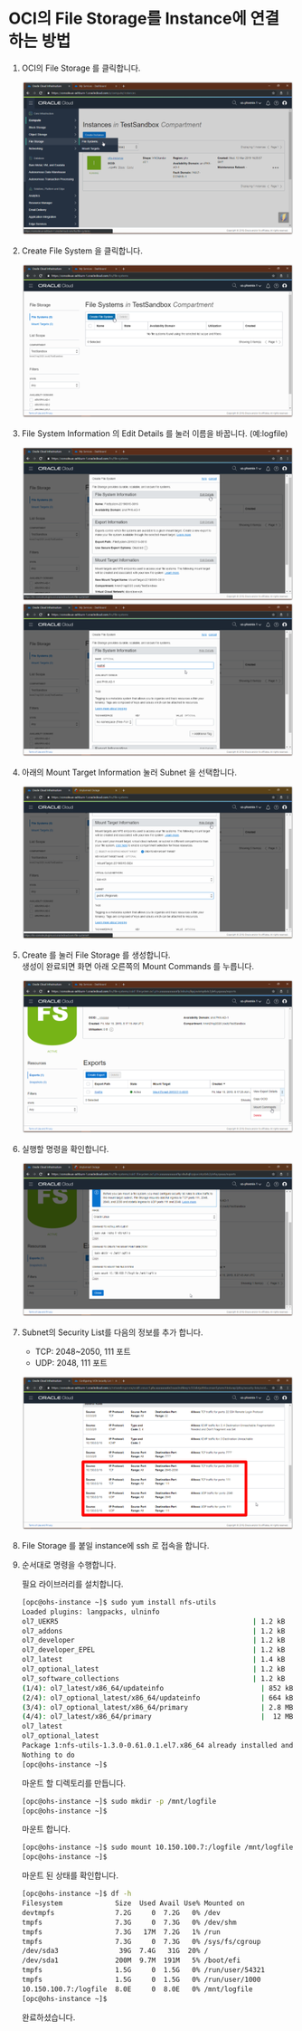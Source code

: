 # OCI의 File Storage를 Instance에 연결하는 방법

1. OCI의 File Storage 를 클릭합니다.

    ![](./images/fs1.png)

1. Create File System 을 클릭합니다.

    ![](./images/fs2.png)

1. File System Information 의 Edit Details 를 눌러 이름을 바꿉니다. (예:logfile)

    ![](./images/fs3.png)
    ![](./images/fs4.png)

1. 아래의 Mount Target Information 눌러 Subnet 을 선택합니다.

    ![](./images/fs6.png)

1. Create 를 눌러 File Storage 를 생성합니다.<br>생성이 완료되면 화면 아래 오른쪽의 Mount Commands 를 누릅니다.

    ![](./images/fs5.png)

1. 실행할 명령을 확인합니다.

    ![](./images/fs7.png)

1. Subnet의 Security List를 다음의 정보를 추가 합니다.

    - TCP: 2048~2050, 111 포트
    - UDP: 2048, 111 포트

    ![](./images/fs8.png)

1. File Storage 를 붙일 instance에 ssh 로 접속을 합니다.

1. 순서대로 명령을 수행합니다.

    필요 라이브러리를 설치합니다.
    ~~~sh
    [opc@ohs-instance ~]$ sudo yum install nfs-utils
    Loaded plugins: langpacks, ulninfo
    ol7_UEKR5                                                | 1.2 kB     00:00
    ol7_addons                                               | 1.2 kB     00:00
    ol7_developer                                            | 1.2 kB     00:00
    ol7_developer_EPEL                                       | 1.2 kB     00:00
    ol7_latest                                               | 1.4 kB     00:00
    ol7_optional_latest                                      | 1.2 kB     00:00
    ol7_software_collections                                 | 1.2 kB     00:00
    (1/4): ol7_latest/x86_64/updateinfo                        | 852 kB   00:00
    (2/4): ol7_optional_latest/x86_64/updateinfo               | 664 kB   00:00
    (3/4): ol7_optional_latest/x86_64/primary                  | 2.8 MB   00:00
    (4/4): ol7_latest/x86_64/primary                           |  12 MB   00:00
    ol7_latest                                                          12465/12465
    ol7_optional_latest                                                   9598/9598
    Package 1:nfs-utils-1.3.0-0.61.0.1.el7.x86_64 already installed and latest version
    Nothing to do
    [opc@ohs-instance ~]$
    ~~~

    마운트 할 디렉토리를 만듭니다.
    ~~~sh
    [opc@ohs-instance ~]$ sudo mkdir -p /mnt/logfile
    [opc@ohs-instance ~]$
    ~~~

    마운트 합니다.
    ~~~sh
    [opc@ohs-instance ~]$ sudo mount 10.150.100.7:/logfile /mnt/logfile
    [opc@ohs-instance ~]$
    ~~~

    마운트 된 상태를 확인합니다.
    ~~~sh
    [opc@ohs-instance ~]$ df -h
    Filesystem             Size  Used Avail Use% Mounted on
    devtmpfs               7.2G     0  7.2G   0% /dev
    tmpfs                  7.3G     0  7.3G   0% /dev/shm
    tmpfs                  7.3G   17M  7.2G   1% /run
    tmpfs                  7.3G     0  7.3G   0% /sys/fs/cgroup
    /dev/sda3               39G  7.4G   31G  20% /
    /dev/sda1              200M  9.7M  191M   5% /boot/efi
    tmpfs                  1.5G     0  1.5G   0% /run/user/54321
    tmpfs                  1.5G     0  1.5G   0% /run/user/1000
    10.150.100.7:/logfile  8.0E     0  8.0E   0% /mnt/logfile
    [opc@ohs-instance ~]$
    ~~~
    
    완료하셨습니다.
